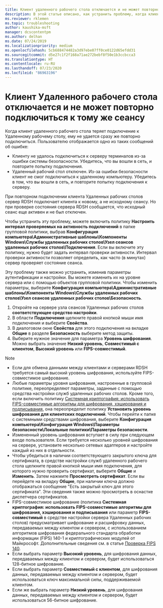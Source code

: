 ```yaml
---
title: Клиент удаленного рабочего стола отключается и не может повторно подключиться к тому же сеансу
description: В этой статье описано, как устранить проблему, когда клиент удаленного рабочего стола отключается и не может повторно подключиться к тому же сеансу.
ms.reviewer: rklemen
ms.topic: troubleshooting
author: kaushika-msft
manager: dcscontentpm
ms.author: delhan
ms.date: 07/24/2019
ms.localizationpriority: medium
ms.openlocfilehash: 5cb688474482a3d97ebe07ff0ce0122d65efdd31
ms.sourcegitcommit: d5e27c1f2f168a71ae272bebf8f50e1b3ccbcca3
ms.translationtype: HT
ms.contentlocale: ru-RU
ms.lasthandoff: 07/23/2020
ms.locfileid: "86963196"
---
```

# <a name="remote-desktop-client-disconnects-and-cant-reconnect-to-the-same-session"></a>Клиент Удаленного рабочего стола отключается и не может повторно подключиться к тому же сеансу

Когда клиент удаленного рабочего стола теряет подключение к Удаленному рабочему столу, ему не удается сразу же повторно подключиться. Пользователю отображается одно из таких сообщений об ошибке:

  - Клиенту не удалось подключиться к серверу терминалов из-за ошибки системы безопасности. Убедитесь, что вы вошли в сеть, и повторите попытку подключения.
  - Удаленный рабочий стол отключен. Из-за ошибки безопасности клиент не смог подключиться к удаленному компьютеру. Убедитесь в том, что вы вошли в сеть, и повторите попытку подключения к серверу.

При повторном подключении клиента Удаленных рабочих столов сервер RDSH подключает клиента к новому, а не исходному сеансу. Но при проверке состояния сервера RDSH сообщается, что исходный сеанс еще активен и не был отключен.

Чтобы устранить эту проблему, можете включить политику **Настроить интервал проверяемых на активность подключений** в папке групповой политики, выбрав **Конфигурация компьютера\\Административные шаблоны\\Компоненты Windows\\Службы удаленных рабочих столов\\Узел сеансов удаленных рабочих столов\\Подключения**. Если вы включите эту политику, нужно будет задать интервал проверки активности. Интервал проверки активности позволяет определить, как часто (в минутах) сервер проверяет состояние сеанса.

Эту проблему также можно устранить, изменив параметры аутентификации и настройки. Вы можете изменить их на уровне сервера или с помощью объектов групповой политики. Чтобы изменить параметры, выберите **Конфигурация компьютера\\Административные шаблоны\\Компоненты Windows\\Службы удаленных рабочих столов\\Узел сеансов удаленных рабочих столов\\Безопасность**.

1. Откройте на сервере узла сеансов Удаленных рабочих столов **соответствующее средство настройки**.
2. В области **Подключения** щелкните правой кнопкой мыши имя подключения и выберите **Свойства**.
3. В диалоговом окне **Свойства** для этого подключения на вкладке **Общие** в разделе **Безопасность** выберите метод защиты.
4. Выберите нужное значение для параметра **Уровень шифрования**. Можно выбрать значение **Низкий уровень**, **Совместимый с клиентом**, **Высокий уровень** или **FIPS-совместимый**.

> [!NOTE]  
>  - Если для обмена данными между клиентами и серверами RDSH требуется самый высокий уровень шифрования, используйте FIPS-совместимое шифрование.
>  - Любые параметры уровня шифрования, настроенные в групповой политике, переопределяют параметры, заданные с помощью средства настройки служб удаленных рабочих столов. Кроме того, если включить политику [Системная криптография: использовать FIPS-совместимые алгоритмы для шифрования, хэширования и подписывания](/windows/security/threat-protection/security-policy-settings/system-cryptography-use-fips-compliant-algorithms-for-encryption-hashing-and-signing), она переопределит политику **Установить уровень шифрования для клиентских подключений**. Чтобы перейти к папке с системными средствами шифрования, выберите **Конфигурация компьютера\\Конфигурация Windows\\Параметры безопасности\\Локальные политики\\Параметры безопасности**.
>  - Измененный уровень шифрования вступает в силу при следующем входе пользователя. Если требуется несколько уровней шифрования на сервере, установите несколько сетевых адаптеров и настройте каждый из них в отдельности.
>  - Чтобы убедиться в наличии соответствующего закрытого ключа для сертификата, в средстве настройки служб удаленного рабочего стола щелкните правой кнопкой мыши имя подключения, для которого нужно проверить сертификат, выберите **Общие** и **Изменить**. Затем нажмите **Просмотреть сертификат**. Если вы перейдете на вкладку **Общие**, при наличии ключа должно отображаться сообщение "Есть закрытый ключ для этого сертификата". Эти сведения также можно просмотреть в оснастке диспетчера сертификатов.
>  - FIPS-совместимое шифрование (политика **Системная криптография: использовать FIPS-совместимые алгоритмы для шифрования, хэширования и подписывания** или параметр **FIPS-совместимый** в средстве настройки сервера Удаленных рабочих столов) предусматривает шифрование и расшифровку данных, передаваемых между клиентом и сервером, с использованием алгоритмов шифрования федерального стандарта обработки информации (FIPS) 140-1 и криптографических модулей от Майкрософт. Дополнительные сведения см. в статье [Проверка FIPS 140](/windows/security/threat-protection/fips-140-validation).
>  - Если выбрать параметр **Высокий уровень**, для шифрования данных, передаваемых между клиентом и сервером, будет использоваться 128-битное шифрование.
>  - Если выбрать параметр **Совместимый с клиентом**, для шифрования данных, передаваемых между клиентом и сервером, будет использоваться ключ максимальной силы, поддерживаемой клиентом.
>  - Если же выбрать параметр **Низкий уровень**, для шифрования данных, передаваемых между клиентом и сервером, будет использоваться 56-битное шифрование.
